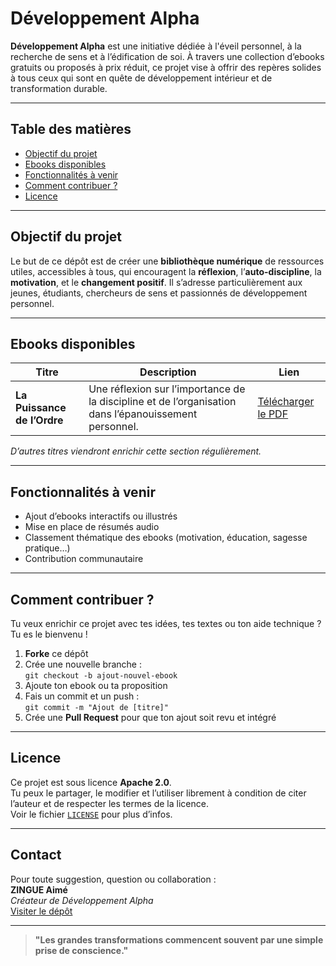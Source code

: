 # Développement Alpha

**Développement Alpha** est une initiative dédiée à l'éveil personnel, à la recherche de sens et à l’édification de soi. À travers une collection d’ebooks gratuits ou proposés à prix réduit, ce projet vise à offrir des repères solides à tous ceux qui sont en quête de développement intérieur et de transformation durable.

---

## Table des matières

- [Objectif du projet](#objectif-du-projet)
- [Ebooks disponibles](#ebooks-disponibles)
- [Fonctionnalités à venir](#fonctionnalités-à-venir)
- [Comment contribuer ?](#comment-contribuer-)
- [Licence](#licence)

---

## Objectif du projet

Le but de ce dépôt est de créer une **bibliothèque numérique** de ressources utiles, accessibles à tous, qui encouragent la **réflexion**, l’**auto-discipline**, la **motivation**, et le **changement positif**. Il s’adresse particulièrement aux jeunes, étudiants, chercheurs de sens et passionnés de développement personnel.

---

## Ebooks disponibles

| Titre | Description | Lien |
|------|-------------|------|
| **La Puissance de l’Ordre** | Une réflexion sur l’importance de la discipline et de l’organisation dans l’épanouissement personnel. | [Télécharger le PDF](https://github.com/Misteraz1/D-veloppement-Alpha/blob/main/ebooks/La_puissance_de_lordre.pdf) |

*D’autres titres viendront enrichir cette section régulièrement.*

---

## Fonctionnalités à venir

- Ajout d’ebooks interactifs ou illustrés
- Mise en place de résumés audio
- Classement thématique des ebooks (motivation, éducation, sagesse pratique…)
- Contribution communautaire

---

## Comment contribuer ?

Tu veux enrichir ce projet avec tes idées, tes textes ou ton aide technique ? Tu es le bienvenu !

1. **Forke** ce dépôt
2. Crée une nouvelle branche :  
   `git checkout -b ajout-nouvel-ebook`
3. Ajoute ton ebook ou ta proposition
4. Fais un commit et un push :  
   `git commit -m "Ajout de [titre]"`
5. Crée une **Pull Request** pour que ton ajout soit revu et intégré

---

## Licence

Ce projet est sous licence **Apache 2.0**.  
Tu peux le partager, le modifier et l’utiliser librement à condition de citer l’auteur et de respecter les termes de la licence.  
Voir le fichier [`LICENSE`](https://github.com/Misteraz1/D-veloppement-Alpha/blob/main/LICENSE) pour plus d’infos.

---

## Contact

Pour toute suggestion, question ou collaboration :  
**ZINGUE Aimé**  
*Créateur de Développement Alpha*  
[Visiter le dépôt](https://github.com/Misteraz1/D-veloppement-Alpha)

---

> **"Les grandes transformations commencent souvent par une simple prise de conscience."**

